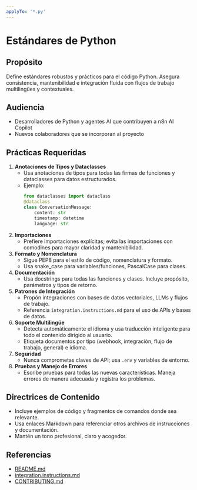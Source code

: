 ```yaml
---
applyTo: '*.py'
---
```

# Estándares de Python

## Propósito
Define estándares robustos y prácticos para el código Python. Asegura consistencia, mantenibilidad e integración fluida con flujos de trabajo multilingües y contextuales.

## Audiencia
- Desarrolladores de Python y agentes AI que contribuyen a n8n AI Copilot
- Nuevos colaboradores que se incorporan al proyecto

## Prácticas Requeridas
1. **Anotaciones de Tipos y Dataclasses**
   - Usa anotaciones de tipos para todas las firmas de funciones y dataclasses para datos estructurados.
   - Ejemplo:
     ```python
     from dataclasses import dataclass
     @dataclass
     class ConversationMessage:
         content: str
         timestamp: datetime
         language: str
     ```
2. **Importaciones**
   - Prefiere importaciones explícitas; evita las importaciones con comodines para mayor claridad y mantenibilidad.
3. **Formato y Nomenclatura**
   - Sigue PEP8 para el estilo de código, nomenclatura y formato.
   - Usa snake_case para variables/funciones, PascalCase para clases.
4. **Documentación**
   - Usa docstrings para todas las funciones y clases. Incluye propósito, parámetros y tipos de retorno.
5. **Patrones de Integración**
   - Propón integraciones con bases de datos vectoriales, LLMs y flujos de trabajo.
   - Referencia `integration.instructions.md` para el uso de APIs y bases de datos.
6. **Soporte Multilingüe**
   - Detecta automáticamente el idioma y usa traducción inteligente para todo el contenido dirigido al usuario.
   - Etiqueta documentos por tipo (webhook, integración, flujo de trabajo, general) e idioma.
7. **Seguridad**
   - Nunca comprometas claves de API; usa `.env` y variables de entorno.
8. **Pruebas y Manejo de Errores**
   - Escribe pruebas para todas las nuevas características. Maneja errores de manera adecuada y registra los problemas.

## Directrices de Contenido
- Incluye ejemplos de código y fragmentos de comandos donde sea relevante.
- Usa enlaces Markdown para referenciar otros archivos de instrucciones y documentación.
- Mantén un tono profesional, claro y acogedor.

## Referencias
- [README.md](../../README.md)
- [integration.instructions.md](./integration.instructions.md)
- [CONTRIBUTING.md](../CONTRIBUTING.md)